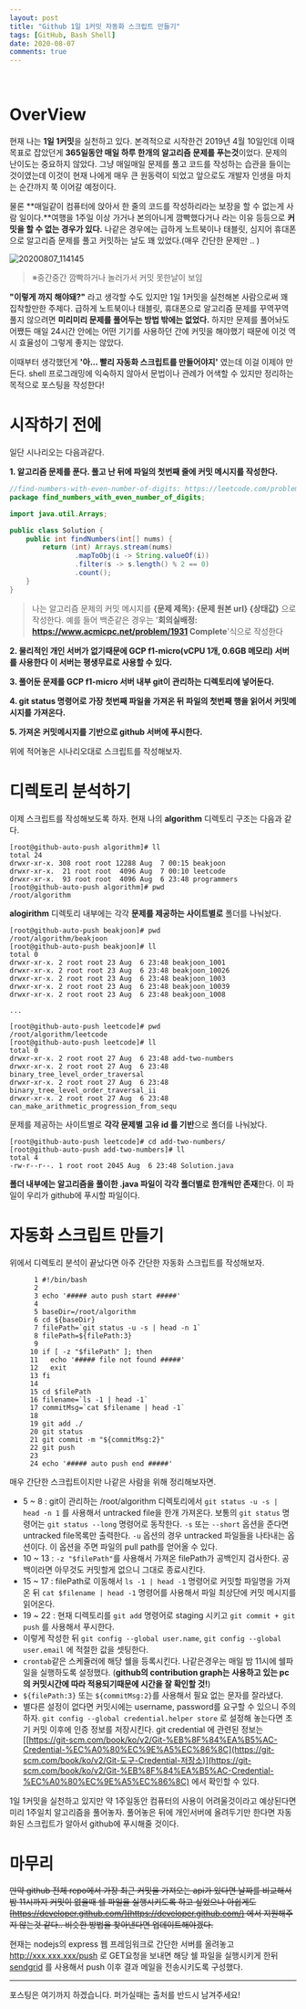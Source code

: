 ```yaml
---
layout: post
title: "Github 1일 1커밋 자동화 스크립트 만들기"
tags: [GitHub, Bash Shell]
date: 2020-08-07
comments: true
---
```




<br>

# OverView

현재 나는 **1일 1커밋**을 실천하고 있다. 본격적으로 시작한건 2019년 4월 10일인데 이때 목표로 잡았던게 **365일동안 매일 하루 한개의 알고리즘 문제를 푸는것**이었다. 문제의 난이도는 중요하지 않았다. 그냥 매일매일 문제를 풀고 코드를 작성하는 습관을 들이는 것이였는데 이것이 현재 나에게 매우 큰 원동력이 되었고 앞으로도 개발자 인생을 마치는 순간까지 쭉 이어갈 예정이다.

물론 **매일같이 컴퓨터에 앉아서 한 줄의 코드를 작성하리라는 보장을 할 수 없는게 사람 일이다.**여행을 1주일 이상 가거나 본의아니게 깜빡했다거나 라는 이유 등등으로 **커밋을 할 수 없는 경우가 있다.** 나같은 경우에는 급하게 노트북이나 태블릿, 심지어 휴대폰으로 알고리즘 문제를 풀고 커밋하는 날도 꽤 있었다.(매우 간단한 문제만 .. )

![20200807_114145](https://user-images.githubusercontent.com/30790184/89610209-ebccc580-d8b4-11ea-9eee-ea1889292d6b.png)

> ※중간중간 깜빡하거나 놀러가서 커밋 못한날이 보임

**"이렇게 까지 해야돼?"** 라고 생각할 수도 있지만 1일 1커밋을 실천해본 사람으로써 꽤 집착할만한 주제다. 급하게 노트북이나 태블릿, 휴대폰으로 알고리즘 문제를 꾸역꾸역 풀지 않으려면 **미리미리 문제를 풀어두는 방법 밖에는 없었다.** 하지만 문제를 풀어놔도 어쨌든 매일 24시간 안에는 어떤 기기를 사용하던 간에 커밋을 해야했기 때문에 이것 역시 효율성이 그렇게 좋지는 않았다.

이때부터 생각했던게 **'아... 빨리 자동화 스크립트를 만들어야지'** 였는데 이걸 이제야 만든다. shell 프로그래밍에 익숙하지 않아서 문법이나 관례가 어색할 수 있지만 정리하는 목적으로 포스팅을 작성한다!

# 시작하기 전에

일단 시나리오는 다음과같다.

**1. 알고리즘 문제를 푼다. 풀고 난 뒤에 파일의 첫번째 줄에 커밋 메시지를 작성한다.**

```java
//find-numbers-with-even-number-of-digits: https://leetcode.com/problems/find-numbers-with-even-number-of-digits/ Complete
package find_numbers_with_even_number_of_digits;

import java.util.Arrays;

public class Solution {
    public int findNumbers(int[] nums) {
        return (int) Arrays.stream(nums)
                .mapToObj(i -> String.valueOf(i))
                .filter(s -> s.length() % 2 == 0)
                .count();
    }
}
```

> 나는 알고리즘 문제의 커밋 메시지를 **{문제 제목}: {문제 원본 url} {상태값}** 으로 작성한다. 예를 들어 백준같은 경우는 '**회의실배정: https://www.acmicpc.net/problem/1931 Complete**'식으로 작성한다

**2. 물리적인 개인 서버가 없기때문에 GCP f1-micro(vCPU 1개, 0.6GB 메모리) 서버를 사용한다 이 서버는 평생무료로 사용할 수 있다.**

**3. 풀어둔 문제를 GCP f1-micro 서버 내부 git이 관리하는 디렉토리에 넣어둔다.**

**4. git status 명령어로 가장 첫번째 파일을 가져온 뒤 파일의 첫번째 행을 읽어서 커밋메시지를 가져온다.**

**5. 가져온 커밋메시지를 기반으로 github 서버에 푸시한다.**

위에 적어놓은 시나리오대로 스크립트를 작성해보자.

# 디렉토리 분석하기

이제 스크립트를 작성해보도록 하자. 현재 나의 **algorithm** 디렉토리 구조는 다음과 같다.

```
[root@github-auto-push algorithm]# ll
total 24
drwxr-xr-x. 308 root root 12288 Aug  7 00:15 beakjoon
drwxr-xr-x.  21 root root  4096 Aug  7 00:10 leetcode
drwxr-xr-x.  93 root root  4096 Aug  6 23:48 programmers
[root@github-auto-push algorithm]# pwd
/root/algorithm
```

**alogirithm** 디렉토리 내부에는 각각 **문제를 제공하는 사이트별로** 폴더를 나눠놨다.

```
[root@github-auto-push beakjoon]# pwd
/root/algorithm/beakjoon
[root@github-auto-push beakjoon]# ll
total 0
drwxr-xr-x. 2 root root 23 Aug  6 23:48 beakjoon_1001
drwxr-xr-x. 2 root root 23 Aug  6 23:48 beakjoon_10026
drwxr-xr-x. 2 root root 23 Aug  6 23:48 beakjoon_1003
drwxr-xr-x. 2 root root 23 Aug  6 23:48 beakjoon_10039
drwxr-xr-x. 2 root root 23 Aug  6 23:48 beakjoon_1008

...

[root@github-auto-push leetcode]# pwd
/root/algorithm/leetcode
[root@github-auto-push leetcode]# ll
total 0
drwxr-xr-x. 2 root root 27 Aug  6 23:48 add-two-numbers
drwxr-xr-x. 2 root root 27 Aug  6 23:48 binary_tree_level_order_traversal
drwxr-xr-x. 2 root root 27 Aug  6 23:48 binary_tree_level_order_traversal_ii
drwxr-xr-x. 2 root root 27 Aug  6 23:48 can_make_arithmetic_progression_from_sequ

```

문제를 제공하는 사이트별로 **각각 문제별 고유 id 를 기반**으로 폴더를 나눠놨다.

```
[root@github-auto-push leetcode]# cd add-two-numbers/
[root@github-auto-push add-two-numbers]# ll
total 4
-rw-r--r--. 1 root root 2045 Aug  6 23:48 Solution.java
```

**폴더 내부에는 알고리즘을 풀이한 .java 파일이 각각 폴더별로 한개씩만 존재**한다. 이 파일이 우리가 github에 푸시할 파일이다.

# 자동화 스크립트 만들기

위에서 디렉토리 분석이 끝났다면 아주 간단한 자동화 스크립트를 작성해보자.

```shell
      1 #!/bin/bash
      2 
      3 echo '##### auto push start #####'
      4 
      5 baseDir=/root/algorithm
      6 cd ${baseDir}
      7 filePath=`git status -u -s | head -n 1`
      8 filePath=${filePath:3}
      9 
     10 if [ -z "$filePath" ]; then
     11   echo '##### file not found #####'
     12   exit
     13 fi
     14 
     15 cd $filePath
     16 filename=`ls -1 | head -1`
     17 commitMsg=`cat $filename | head -1`
     18 
     19 git add ./
     20 git status
     21 git commit -m "${commitMsg:2}"
     22 git push
     23 
     24 echo '##### auto push end #####'
```

매우 간단한 스크립트이지만 나같은 사람을 위해 정리해보자면.

- 5 ~ 8 : git이 관리하는 /root/algorithm 디렉토리에서 `git status -u -s | head -n 1` 를 사용해서 untracked file을 한개 가져온다. 보통의 `git status` 명령어는 `git status --long` 명령어로 동작한다. `-s` 또는 `--short` 옵션을 준다면 untracked file목록만 출력한다. `-u` 옵션의 경우 untracked 파일들을 나타내는 옵션이다. 이 옵션을 주면 파일의 pull path를 얻어올 수 있다.
- 10 ~ 13 : ` -z "$filePath" `를 사용해서 가져온 filePath가 공백인지 검사한다. 공백이라면 아무것도 커밋할게 없으니 그대로 종료시킨다.
- 15 ~ 17 : filePath로 이동해서 `ls -1 | head -1` 명령어로 커밋할 파일명을 가져온 뒤 `cat $filename | head -1` 명령어를 사용해서 파일 최상단에 커밋 메시지를 읽어온다.
- 19 ~ 22 : 현재 디렉토리를 `git add` 명령어로 staging 시키고 `git commit + git push` 를 사용해서 푸시한다.
- 이렇게 작성한 뒤 `git config --global user.name`, `git config --global user.email` 에 적절한 값을 셋팅한다.
- `crontab`같은 스케쥴러에 해당 쉘을 등록시킨다. 나같은경우는 매일 밤 11시에 쉘파일을 실행하도록 설정했다. (**github의 contribution graph는 사용하고 있는 pc의 커밋시간에 따라 적용되기때문에 시간을 잘 확인할 것!**)
- `${filePath:3}` 또는 `${commitMsg:2}`를 사용해서 필요 없는 문자를 잘라냈다.
- 별다른 설정이 없다면 커밋시에는 username, password를 요구할 수 있으니 주의하자. `git config --global credential.helper store` 로 설정해 놓는다면 초기 커밋 이후에 인증 정보를 저장시킨다. git credential 에 관련된 정보는 [[https://git-scm.com/book/ko/v2/Git-%EB%8F%84%EA%B5%AC-Credential-%EC%A0%80%EC%9E%A5%EC%86%8C](https://git-scm.com/book/ko/v2/Git-도구-Credential-저장소)](https://git-scm.com/book/ko/v2/Git-%EB%8F%84%EA%B5%AC-Credential-%EC%A0%80%EC%9E%A5%EC%86%8C) 에서 확인할 수 있다.

1일 1커밋을 실천하고 있지만 약 1주일동안 컴퓨터의 사용이 어려울것이라고 예상된다면 미리 1주일치 알고리즘을 풀어놓자. 풀어놓은 뒤에 개인서버에 올려두기만 한다면 자동화된 스크립트가 알아서 github에 푸시해줄 것이다.

# 마무리

~~만약 github 전체 repo에서 가장 최근 커밋을 가져오는 api가 있다면 날짜를 비교해서 밤 11시까지 커밋이 없을때 쉘 파일을 실행시키도록 하고 싶었으나 아쉽게도 [https://developer.github.com/](https://developer.github.com/) 에서 지원해주지 않는것 같다.. 비슷한 방법을 찾아낸다면 업데이트해야겠다.~~

현재는 nodejs의 express 웹 프레임워크로 간단한 서버를 올려놓고 http://xxx.xxx.xxx/push 로 GET요청을 보내면 해당 쉘 파일을 실행시키게 한뒤 [sendgrid](https://sendgrid.com/) 를 사용해서 push 이후 결과 메일을 전송시키도록 구성했다.



<hr>
포스팅은 여기까지 하겠습니다. 퍼가실때는 출처를 반드시 남겨주세요!
<br>


